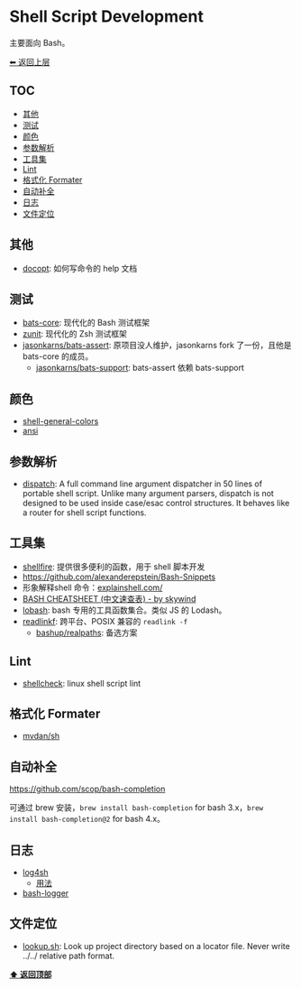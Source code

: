 <a name="top"></a>
# Shell Script Development

主要面向 Bash。

[⬅︎ 返回上层](../#shell-script-development)

## TOC

<!-- MarkdownTOC GFM -->

- [其他](#其他)
- [测试](#测试)
- [颜色](#颜色)
- [参数解析](#参数解析)
- [工具集](#工具集)
- [Lint](#lint)
- [格式化 Formater](#格式化-formater)
- [自动补全](#自动补全)
- [日志](#日志)
- [文件定位](#文件定位)

<!-- /MarkdownTOC -->

## 其他

- [docopt](http://docopt.org/): 如何写命令的 help 文档

## 测试

- [bats-core](https://github.com/bats-core/bats-core): 现代化的 Bash 测试框架
- [zunit](https://github.com/zunit-zsh/zunit): 现代化的 Zsh 测试框架
- [jasonkarns/bats-assert](https://github.com/jasonkarns/bats-assert-1): 原项目没人维护，jasonkarns fork 了一份，且他是 bats-core 的成员。
  - [jasonkarns/bats-support](https://github.com/jasonkarns/bats-support): bats-assert 依赖 bats-support

## 颜色

- [shell-general-colors](https://github.com/adoyle-h/shell-general-colors)
- [ansi](https://github.com/fidian/ansi)

## 参数解析

- [dispatch](https://github.com/Mosai/workshop/blob/master/doc/dispatch.md): A full command line argument dispatcher in 50 lines of portable shell script. Unlike many argument parsers, dispatch is not designed to be used inside case/esac control structures. It behaves like a router for shell script functions.

## 工具集

- [shellfire](https://github.com/shellfire-dev/shellfire): 提供很多便利的函数，用于 shell 脚本开发
- https://github.com/alexanderepstein/Bash-Snippets
- 形象解释shell 命令：[explainshell.com/](https://explainshell.com/)
- [BASH CHEATSHEET (中文速查表) - by skywind](https://github.com/skywind3000/awesome-cheatsheets/blob/master/languages/bash.sh)
- [lobash](https://github.com/adoyle-h/lobash): bash 专用的工具函数集合。类似 JS 的 Lodash。
- [readlinkf](https://github.com/ko1nksm/readlinkf): 跨平台、POSIX 兼容的 `readlink -f`
  - [bashup/realpaths](https://github.com/bashup/realpaths): 备选方案

## Lint

- [shellcheck](https://github.com/koalaman/shellcheck): linux shell script lint

## 格式化 Formater

- [mvdan/sh](https://github.com/mvdan/sh)

## 自动补全

https://github.com/scop/bash-completion

可通过 brew 安装，`brew install bash-completion` for bash 3.x，`brew install bash-completion@2` for bash 4.x。

## 日志

- [log4sh](https://github.com/kward/log4sh)
  - [用法](https://github.com/kward/log4sh/blob/master/doc/log4sh.md)
- [bash-logger](https://github.com/adoyle-h/bash-logger)

## 文件定位

- [lookup.sh](https://github.com/adoyle-h/lookup.sh): Look up project directory based on a locator file. Never write ../../ relative path format.

**[⬆ 返回顶部](#top)**
